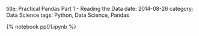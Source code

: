 title: Practical Pandas Part 1 - Reading the Data
date: 2014-08-26
category: Data Science
tags: Python, Data Science, Pandas

{% notebook pp01.ipynb %}

